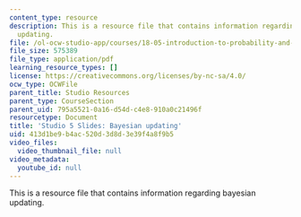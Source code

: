 ```yaml
---
content_type: resource
description: This is a resource file that contains information regarding bayesian
  updating.
file: /ol-ocw-studio-app/courses/18-05-introduction-to-probability-and-statistics-spring-2014/413d1be9b4ac520d3d8d3e39f4a8f9b5_MIT18_05S14_studio5_slides.pdf
file_size: 575389
file_type: application/pdf
learning_resource_types: []
license: https://creativecommons.org/licenses/by-nc-sa/4.0/
ocw_type: OCWFile
parent_title: Studio Resources
parent_type: CourseSection
parent_uid: 795a5521-0a16-d54d-c4e8-910a0c21496f
resourcetype: Document
title: 'Studio 5 Slides: Bayesian updating'
uid: 413d1be9-b4ac-520d-3d8d-3e39f4a8f9b5
video_files:
  video_thumbnail_file: null
video_metadata:
  youtube_id: null
---
```

This is a resource file that contains information regarding bayesian updating.